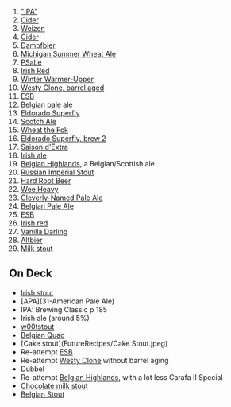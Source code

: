 1. ["IPA"](01-IPA)
2. [Cider](02-Cider)
3. [Weizen](03-Weizen)
4. [Cider](04-Cider)
5. [Dampfbier](05-Dampfbier)
6. [Michigan Summer Wheat Ale](06-MichiganSummerWheatAle)
7. [PSaLe](07-PSaLe)
8. [Irish Red](08-IrishRed)
9. [Winter Warmer-Upper](09-WinterWarmer)
10. [Westy Clone, barrel aged](10-WestHubbarderen)
11. [ESB](11-ESB)
12. [Belgian pale ale](12-BPA)
13. [Eldorado Superfly](13-EldoradoSuperfly)
14. [Scotch Ale](14-ScotchAle)
15. [Wheat the Fck](15-WheatTheFck)
16. [Eldorado Superfly, brew 2](16-EldoradoSuperfly)
17. [Saison d'Êxtra](17-SaisonDextra)
18. [Irish ale](18-IrishAle)
19. [Belgian Highlands](19-BelgianHighlands), a Belgian/Scottish ale
20. [Russian Imperial Stout](20-RussianImperialStout)
21. [Hard Root Beer](21-HardRootBeer)
22. [Wee Heavy](22-WeeHeavy)
23. [Cleverly-Named Pale Ale](23-PaleAle)
24. [Belgian Pale Ale](24-BPA)
25. [ESB](25-ESB)
26. [Irish red](26-IrishRed)
27. [Vanilla Darling](27-VanillaDarling)
28. [Altbier](28-Altbier)
29. [Milk stout](29-MilkStout)

## On Deck
- [Irish stout](30-IrishStout)
- [APA](31-American Pale Ale)
- IPA: Brewing Classic p 185
- Irish ale (around 5%)
- [w00tstout](FutureRecipes/AG-w00tstout.pdf)
- [Belgian Quad](FutureRecipes/AG-Northy12BelgianQuad.pdf)
- [Cake stout](FutureRecipes/Cake Stout.jpeg)
- Re-attempt [ESB](11-ESB)
- Re-attempt [Westy Clone](10-WestHubbarderen) without barrel aging
- Dubbel
- Re-attempt [Belgian Highlands](19-BelgianHighlands), with a lot less Carafa II Special
- [Chocolate milk stout](FutureRecipes/AG-ChocolateMilkStout.pdf)
- [Belgian Stout](FutureRecipes/AG-MustacheEnvy.pdf)
